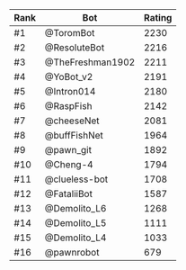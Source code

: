 Rank|Bot|Rating
---|---|---
#1|@ToromBot|2230
#2|@ResoluteBot|2216
#3|@TheFreshman1902|2211
#4|@YoBot_v2|2191
#5|@Intron014|2180
#6|@RaspFish|2142
#7|@cheeseNet|2081
#8|@buffFishNet|1964
#9|@pawn_git|1892
#10|@Cheng-4|1794
#11|@clueless-bot|1708
#12|@FataliiBot|1587
#13|@Demolito_L6|1268
#14|@Demolito_L5|1111
#15|@Demolito_L4|1033
#16|@pawnrobot|679
